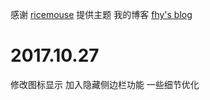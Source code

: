 感谢 [ricemouse](https://www.ricemouse.com/27.html) 提供主题
我的博客 [fhy's blog](https://blog.aiti.me)

# 2017.10.27
修改图标显示
加入隐藏侧边栏功能
一些细节优化
